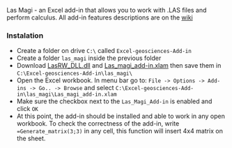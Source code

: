 Las Magi - an Excel add-in that allows you to work with .LAS files and perform calculus. 
All add-in features descriptions are on the [wiki](https://github.com/1azar/Excel-geosciences-Add-in/wiki/LAS-MAGI#functions)
### Instalation
* Create a folder on drive ```C:\``` called ```Excel-geosciences-Add-in```
* Create a folder ```las_magi``` inside the previous folder
* Download [LasRW_DLL.dll](https://github.com/1azar/Excel-geosciences-Add-in/blob/main/las_magi/LasRW_DLL.dll) and [Las_magi_add-in.xlam](https://github.com/1azar/Excel-geosciences-Add-in/blob/main/las_magi/Las_magi_add-in.xlam) then save them in ```C:\Excel-geosciences-Add-in\las_magi\```
* Open the Excel workbook. In menu bar go to: ```File -> Options -> Add-ins -> Go.. -> Browse``` and select ```C:\Excel-geosciences-Add-in\las_magi\Las_magi_add-in.xlam```
* Make sure the checkbox next to the ```Las_Magi_Add-in``` is enabled and click ```OK```
* At this point, the add-in should be installed and able to work in any open workbook. To check the correctness of the add-in, write ```=Generate_matrix(3;3)``` in any cell, this function will insert 4x4 matrix on the sheet.

